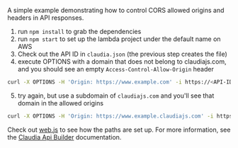 A simple example demonstrating how to control CORS allowed origins and headers in API responses.

1. run `npm install` to grab the dependencies
2. run `npm start` to set up the lambda project under the default name on AWS 
3. Check out the API ID in `claudia.json` (the previous step creates the file)
4. execute OPTIONS with a domain that does not belong to claudiajs.com, and you should see an empty `Access-Control-Allow-Origin` header

  ```bash
  curl -X OPTIONS -H 'Origin: https://www.example.com' -i https://<API-ID>.execute-api.us-east-1.amazonaws.com/latest/echo
  ```

5. try again, but use a subdomain of `claudiajs.com` and you'll see that domain in the allowed origins

  ```bash
  curl -X OPTIONS -H 'Origin: https://www.example.claudiajs.com' -i https://<API-ID>.execute-api.us-east-1.amazonaws.com/latest/echo
  ```

Check out [web.js](web.js) to see how the paths are set up. For more information, see the [Claudia Api Builder](https://github.com/claudiajs/claudia-api-builder) documentation.

